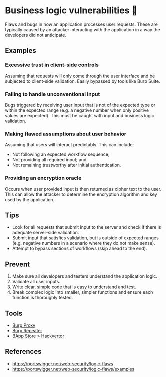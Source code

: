# Business logic vulnerabilities :bug:
Flaws and bugs in how an application processes user requests.  These are typically caused by an attacker interacting with the application in a way the developers did not anticipate.

## Examples
### Excessive trust in client-side controls
Assuming that requests will only come through the user interface and be subjected to client-side validation.  Easily bypassed by tools like Burp Suite.

### Failing to handle unconventional input
Bugs triggered by receiving user input that is not of the expected type or within the expected range (e.g. a negative number when only positive values are expected).  This must be caught with input and business logic validation.

### Making flawed assumptions about user behavior
Assuming that users will interact predictably.  This can include:
- Not following an expected workflow sequence; 
- Not providing all required input; and
- Not remaining trustworthy after initial authentication.

### Providing an encryption oracle
Occurs when user provided input is then returned as cipher text to the user.  This can allow the attacker to determine the encryption algorithm and key used by the application.

## Tips
- Look for all requests that submit input to the server and check if there is adequate server-side validation.
- Submit input that satisfies validation, but is outside of expected ranges (e.g. negative numbers in a scenario where they do not make sense).
- Attempt to bypass sections of workflows (skip ahead to the end).

## Prevent
1. Make sure all developers and testers understand the application logic.
1. Validate all user inputs.
1. Write clear, simple code that is easy to understand and test.
1. Break complex logic into smaller, simpler functions and ensure each function is thoroughly tested.

## Tools
- [Burp Proxy](https://portswigger.net/burp/documentation/desktop/tools/proxy)
- [Burp Repeater](https://portswigger.net/burp/documentation/desktop/tools/repeater)
- [BApp Store > Hackvertor](https://portswigger.net/bappstore/65033cbd2c344fbabe57ac060b5dd100)

## References
- https://portswigger.net/web-security/logic-flaws
- https://portswigger.net/web-security/logic-flaws/examples